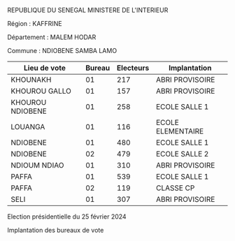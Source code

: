 REPUBLIQUE DU SENEGAL MINISTERE DE L'INTERIEUR

Région : KAFFRINE

Département : MALEM HODAR

Commune : NDIOBENE SAMBA LAMO

| Lieu de vote | Bureau | Electeurs | Implantation |
| - | - | - | - |
| KHOUNAKH | 01 | 217 | ABRI PROVISOIRE |
| KHOUROU GALLO | 01 | 157 | ABRI PROVISOIRE |
| KHOUROU NDIOBENE | 01 | 258 | ECOLE SALLE 1 |
| LOUANGA | 01 | 116 | ECOLE ELEMENTAIRE |
| NDIOBENE | 01 | 480 | ECOLE SALLE 1 |
| NDIOBENE | 02 | 479 | ECOLE SALLE 2 |
| NDIOUM NDIAO | 01 | 310 | ABRI PROVISOIRE |
| PAFFA | 01 | 539 | ECOLE SALLE 1 |
| PAFFA | 02 | 119 | CLASSE CP |
| SELI | 01 | 307 | ABRI PROVISOIRE |

<!-- PageNumber="5/8" -->

Election présidentielle du 25 février 2024

Implantation des bureaux de vote
